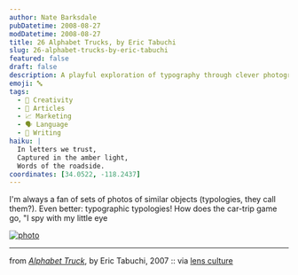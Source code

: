 ```yaml
---
author: Nate Barksdale
pubDatetime: 2008-08-27
modDatetime: 2008-08-27
title: 26 Alphabet Trucks, by Eric Tabuchi
slug: 26-alphabet-trucks-by-eric-tabuchi
featured: false
draft: false
description: A playful exploration of typography through clever photographs of letters found on various objects.
emoji: 🔤
tags:
  - 🎨 Creativity
  - 📖 Articles
  - 📈 Marketing
  - 🗣️ Language
  - 📝 Writing
haiku: |
  In letters we trust,  
  Captured in the amber light,  
  Words of the roadside.
coordinates: [34.0522, -118.2437]
---
```


I'm always a fan of sets of photos of similar objects (typologies, they call them?). Even better: typographic typologies! How does the car-trip game go, "I spy with my little eye

[![photo](http://culture-making.com/media/alphabet-truck.jpg)](http://www.lensculture.com/webloglc/mt_files/archives/2008/08/-kids-game-typography-typology.html)

---

from [_Alphabet Truck_](http://web.archive.org/web/20100805013605/http://profile.myspace.com/index.cfm?fuseaction=user.viewprofile), by Eric Tabuchi, 2007 :: via [lens culture](http://www.lensculture.com/webloglc/mt_files/archives/2008/08/-kids-game-typography-typology.html)
